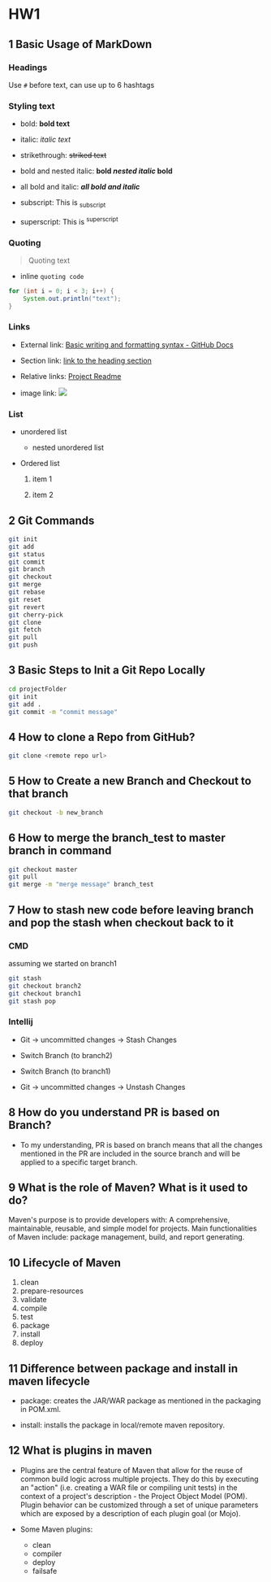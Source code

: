 # HW1

## 1 Basic Usage of MarkDown

### Headings

Use `#` before text, can use up to 6 hashtags

### Styling text

- bold: **bold text**

- italic: _italic text_

- strikethrough: ~~striked text~~

- bold and nested italic: **bold _nested italic_ bold**

- all bold and italic: **_all bold and italic_**

- subscript: This is <sub>subscript</sub>

- superscript: This is <sup>superscript</sup>

### Quoting

> Quoting text

- inline `quoting code`

```java
for (int i = 0; i < 3; i++) {
    System.out.println("text");
}
```

### Links

- External link: [Basic writing and formatting syntax - GitHub Docs](https://docs.github.com/en/get-started/writing-on-github/getting-started-with-writing-and-formatting-on-github/basic-writing-and-formatting-syntax)

- Section link: [link to the heading section](#Headings)

- Relative links: [Project Readme](../README.md)

- image link: <img src="https://myoctocat.com/assets/images/base-octocat.svg">

### List

- unordered list

  - nested unordered list

- Ordered list

  1. item 1

  2. item 2

## 2 Git Commands

```sh
git init
git add
git status
git commit
git branch
git checkout
git merge
git rebase
git reset
git revert
git cherry-pick
git clone
git fetch
git pull
git push
```

## 3 Basic Steps to Init a Git Repo Locally

```sh
cd projectFolder
git init
git add .
git commit -m "commit message"
```

## 4 How to clone a Repo from GitHub?

```sh
git clone <remote repo url>
```

## 5 How to Create a new Branch and Checkout to that branch

```sh
git checkout -b new_branch
```

## 6 How to merge the branch_test to master branch in command

```sh
git checkout master
git pull
git merge -m "merge message" branch_test
```

## 7 How to stash new code before leaving branch and pop the stash when checkout back to it

### CMD

assuming we started on branch1

```sh
git stash
git checkout branch2
git checkout branch1
git stash pop
```

### Intellij

- Git -> uncommitted changes -> Stash Changes

- Switch Branch (to branch2)

- Switch Branch (to branch1)

- Git -> uncommitted changes -> Unstash Changes

## 8 How do you understand PR is based on Branch?

- To my understanding, PR is based on branch means that all the changes mentioned in the PR are included in the source branch and will be applied to a specific target branch.

## 9 What is the role of Maven? What is it used to do?

Maven's purpose is to provide developers with: A comprehensive, maintainable, reusable, and simple model for projects.
Main functionalities of Maven include: package management, build, and report generating.

## 10 Lifecycle of Maven

1. clean
2. prepare-resources
3. validate
4. compile
5. test
6. package
7. install
8. deploy

## 11 Difference between package and install in maven lifecycle

- package: creates the JAR/WAR package as mentioned in the packaging in POM.xml.

- install: installs the package in local/remote maven repository.

## 12 What is plugins in maven

- Plugins are the central feature of Maven that allow for the reuse of common build logic across multiple projects. They do this by executing an "action" (i.e. creating a WAR file or compiling unit tests) in the context of a project's description - the Project Object Model (POM). Plugin behavior can be customized through a set of unique parameters which are exposed by a description of each plugin goal (or Mojo).

- Some Maven plugins:
  - clean
  - compiler
  - deploy
  - failsafe
